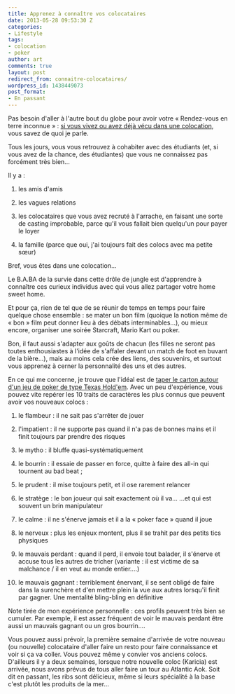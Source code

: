 ```yaml
---
title: Apprenez à connaître vos colocataires
date: 2013-05-28 09:53:30 Z
categories:
- Lifestyle
tags:
- colocation
- poker
author: art
comments: true
layout: post
redirect_from: connaitre-colocataires/
wordpress_id: 1438449073
post_format:
- En passant
---
```


Pas besoin d'aller à l'autre bout du globe pour avoir votre « Rendez-vous en terre inconnue » : [si vous vivez ou avez déjà vécu dans une colocation](https://irz.fr/recherche?q=colocation), vous savez de quoi je parle.<!-- more -->

Tous les jours, vous vous retrouvez à cohabiter avec des étudiants (et, si vous avez de la chance, des étudiantes) que vous ne connaissez pas forcément très bien...

Il y a :



	
  1. les amis d'amis

	
  2. les vagues relations

	
  3. les colocataires que vous avez recruté à l'arrache, en faisant une sorte de casting improbable, parce qu'il vous fallait bien quelqu'un pour payer le loyer

	
  4. la famille (parce que oui, j'ai toujours fait des colocs avec ma petite sœur)


Bref, vous êtes dans une colocation...

Le B.A.BA de la survie dans cette drôle de jungle est d'apprendre à connaître ces curieux individus avec qui vous allez partager votre home sweet home.

Et pour ça, rien de tel que de se réunir de temps en temps pour faire quelque chose ensemble : se mater un bon film (quoique la notion même de « bon » film peut donner lieu à des débats interminables...), ou mieux encore, organiser une soirée Starcraft, Mario Kart ou poker.

Bon, il faut aussi s'adapter aux goûts de chacun (les filles ne seront pas toutes enthousiastes à l'idée
de s'affaler devant un match de foot en buvant de la bière...), mais au moins cela crée des liens, des
souvenirs, et surtout vous apprenez à cerner la personnalité des uns et des autres.

En ce qui me concerne, je trouve que l'idéal est de [taper le carton autour d'un jeu de poker de type Texas Hold'em](http://fr.pokerlistings.com/jeux-poker-en-ligne). Avec un peu d'expérience, vous pouvez vite repérer les 10 traits de caractères les plus connus que peuvent avoir vos nouveaux colocs :



	
  1. le flambeur : il ne sait pas s'arrêter de jouer

	
  2. l'impatient : il ne supporte pas quand il n'a pas de bonnes mains et il finit toujours par prendre des risques

	
  3. le mytho : il bluffe quasi-systématiquement

	
  4. le bourrin : il essaie de passer en force, quitte à faire des all-in qui tournent au bad beat ;

	
  5. le prudent : il mise toujours petit, et il ose rarement relancer

	
  6. le stratège : le bon joueur qui sait exactement où il va... ...et qui est souvent un brin manipulateur

	
  7. le calme : il ne s'énerve jamais et il a la « poker face » quand il joue

	
  8. le nerveux : plus les enjeux montent, plus il se trahit par des petits tics physiques

	
  9. le mauvais perdant : quand il perd, il envoie tout balader, il s'énerve et accuse tous les autres de tricher (variante : il est victime de sa malchance / il en veut au monde entier....)

	
  10. le mauvais gagnant : terriblement énervant, il se sent obligé de faire dans la surenchère et d'en mettre plein la vue aux autres lorsqu'il finit par gagner. Une mentalité bling-bling en définitive



Note tirée de mon expérience personnelle : ces profils peuvent très bien se cumuler. Par exemple, il est assez fréquent de voir le mauvais perdant être aussi un mauvais gagnant ou un gros bourrin....

Vous pouvez aussi prévoir, la première semaine d'arrivée de votre nouveau (ou nouvelle) colocataire d'aller faire un resto pour faire connaissance et voir si ça va coller. Vous pouvez même y convier vos anciens colocs. D'ailleurs il y a deux semaines, lorsque notre nouvelle coloc (Karicia) est arrivée, nous avons prévus de tous aller faire un tour au Atlantic Aok. Soit dit en passant, les ribs sont délicieux, même si leurs spécialité à la base c'est plutôt les produits de la mer...


